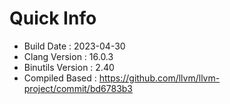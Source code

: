 # Quick Info
* Build Date : 2023-04-30
* Clang Version : 16.0.3
* Binutils Version : 2.40
* Compiled Based : https://github.com/llvm/llvm-project/commit/bd6783b3
